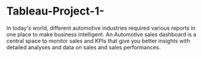 # Tableau-Project-1-
In today's world, different automotive industries required various reports in one place to make business intelligent. An Automotive sales dashboard is a central space to monitor sales and KPIs that give you better insights with detailed analyses and data on sales and sales performances. 
